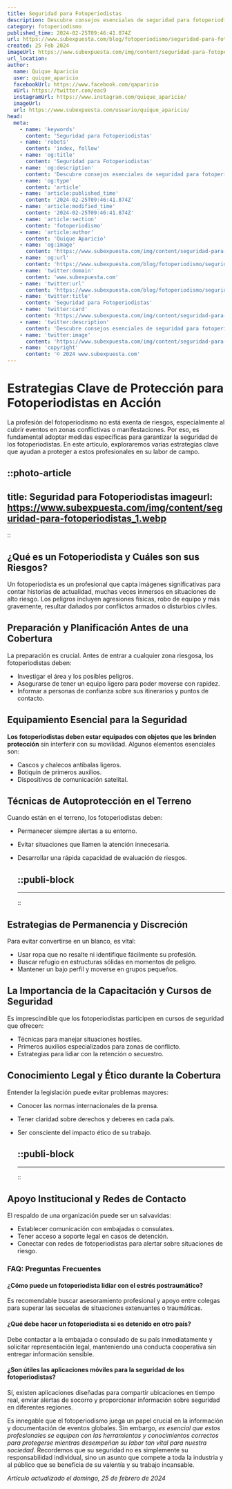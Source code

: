 ```yaml
---
title: Seguridad para Fotoperiodistas
description: Descubre consejos esenciales de seguridad para fotoperiodistas y protege tu integridad mientras capturas la verdad.
category: fotoperiodismo
published_time: 2024-02-25T09:46:41.874Z
url: https://www.subexpuesta.com/blog/fotoperiodismo/seguridad-para-fotoperiodistas
created: 25 Feb 2024
imageUrl: https://www.subexpuesta.com/img/content/seguridad-para-fotoperiodistas_1.webp
url_location:
author:
  name: Quique Aparicio
  user: quique_aparicio
  facebookUrl: https://www.facebook.com/qaparicio
  xUrl: https://twitter.com/eac9
  instagramUrl: https://www.instagram.com/quique_aparicio/
  imageUrl: 
  url: https://www.subexpuesta.com/usuario/quique_aparicio/
head:
  meta:
    - name: 'keywords'
      content: 'Seguridad para Fotoperiodistas'
    - name: 'robots'
      content: 'index, follow'
    - name: 'og:title'
      content: 'Seguridad para Fotoperiodistas'
    - name: 'og:description'
      content: 'Descubre consejos esenciales de seguridad para fotoperiodistas y protege tu integridad mientras capturas la verdad.'
    - name: 'og:type'
      content: 'article'
    - name: 'article:published_time'
      content: '2024-02-25T09:46:41.874Z'
    - name: 'article:modified_time'
      content: '2024-02-25T09:46:41.874Z'
    - name: 'article:section'
      content: 'fotoperiodismo'
    - name: 'article:author'
      content: 'Quique Aparicio'
    - name: 'og:image'
      content: 'https://www.subexpuesta.com/img/content/seguridad-para-fotoperiodistas_1.webp'
    - name: 'og:url'
      content: 'https://www.subexpuesta.com/blog/fotoperiodismo/seguridad-para-fotoperiodistas'
    - name: 'twitter:domain'
      content: 'www.subexpuesta.com'
    - name: 'twitter:url'
      content: 'https://www.subexpuesta.com/blog/fotoperiodismo/seguridad-para-fotoperiodistas'
    - name: 'twitter:title'
      content: 'Seguridad para Fotoperiodistas'
    - name: 'twitter:card'
      content: 'https://www.subexpuesta.com/img/content/seguridad-para-fotoperiodistas_1.webp'
    - name: 'twitter:description'
      content: 'Descubre consejos esenciales de seguridad para fotoperiodistas y protege tu integridad mientras capturas la verdad.'
    - name: 'twitter:image'
      content: 'https://www.subexpuesta.com/img/content/seguridad-para-fotoperiodistas_1.webp'
    - name: 'copyright'
      content: '© 2024 www.subexpuesta.com'
---
```

# Estrategias Clave de Protección para Fotoperiodistas en Acción

La profesión del fotoperiodismo no está exenta de riesgos, especialmente al cubrir eventos en zonas conflictivas o manifestaciones. Por eso, es fundamental adoptar medidas específicas para garantizar la seguridad de los fotoperiodistas. En este artículo, exploraremos varias estrategias clave que ayudan a proteger a estos profesionales en su labor de campo. 


::photo-article
---
title: Seguridad para Fotoperiodistas
imageurl: https://www.subexpuesta.com/img/content/seguridad-para-fotoperiodistas_1.webp
---
::


## ¿Qué es un Fotoperiodista y Cuáles son sus Riesgos?

Un fotoperiodista es un profesional que capta imágenes significativas para contar historias de actualidad, muchas veces inmersos en situaciones de alto riesgo. Los peligros incluyen agresiones físicas, robo de equipo y más gravemente, resultar dañados por conflictos armados o disturbios civiles.

## Preparación y Planificación Antes de una Cobertura

La preparación es crucial. Antes de entrar a cualquier zona riesgosa, los fotoperiodistas deben:

- Investigar el área y los posibles peligros.
- Asegurarse de tener un equipo ligero para poder moverse con rapidez.
- Informar a personas de confianza sobre sus itinerarios y puntos de contacto.

## Equipamiento Esencial para la Seguridad

**Los fotoperiodistas deben estar equipados con objetos que les brinden protección** sin interferir con su movilidad. Algunos elementos esenciales son:

- Cascos y chalecos antibalas ligeros.
- Botiquín de primeros auxilios.
- Dispositivos de comunicación satelital.

## Técnicas de Autoprotección en el Terreno

Cuando están en el terreno, los fotoperiodistas deben:

- Permanecer siempre alertas a su entorno.
- Evitar situaciones que llamen la atención innecesaria.
- Desarrollar una rápida capacidad de evaluación de riesgos.


  ::publi-block
  ---
  ---
  ::
  
  
## Estrategias de Permanencia y Discreción

Para evitar convertirse en un blanco, es vital:

- Usar ropa que no resalte ni identifique fácilmente su profesión.
- Buscar refugio en estructuras sólidas en momentos de peligro.
- Mantener un bajo perfil y moverse en grupos pequeños.

## La Importancia de la Capacitación y Cursos de Seguridad

Es imprescindible que los fotoperiodistas participen en cursos de seguridad que ofrecen:

- Técnicas para manejar situaciones hostiles.
- Primeros auxilios especializados para zonas de conflicto.
- Estrategias para lidiar con la retención o secuestro.

## Conocimiento Legal y Ético durante la Cobertura

Entender la legislación puede evitar problemas mayores:

- Conocer las normas internacionales de la prensa.
- Tener claridad sobre derechos y deberes en cada país.
- Ser consciente del impacto ético de su trabajo.


  ::publi-block
  ---
  ---
  ::
  
  
## Apoyo Institucional y Redes de Contacto

El respaldo de una organización puede ser un salvavidas:

- Establecer comunicación con embajadas o consulates.
- Tener acceso a soporte legal en casos de detención.
- Conectar con redes de fotoperiodistas para alertar sobre situaciones de riesgo.

### FAQ: Preguntas Frecuentes

#### ¿Cómo puede un fotoperiodista lidiar con el estrés postraumático?

Es recomendable buscar asesoramiento profesional y apoyo entre colegas para superar las secuelas de situaciones extenuantes o traumáticas.

#### ¿Qué debe hacer un fotoperiodista si es detenido en otro país?

Debe contactar a la embajada o consulado de su país inmediatamente y solicitar representación legal, manteniendo una conducta cooperativa sin entregar información sensible.

#### ¿Son útiles las aplicaciones móviles para la seguridad de los fotoperiodistas?

Sí, existen aplicaciones diseñadas para compartir ubicaciones en tiempo real, enviar alertas de socorro y proporcionar información sobre seguridad en diferentes regiones.

Es innegable que el fotoperiodismo juega un papel crucial en la información y documentación de eventos globales. Sin embargo, *es esencial que estos profesionales se equipen con las herramientas y conocimientos correctos para protegerse mientras desempeñan su labor tan vital para nuestra sociedad*. Recordemos que su seguridad no es simplemente su responsabilidad individual, sino un asunto que compete a toda la industria y al público que se beneficia de su valentía y su trabajo incansable.

_Artículo actualizado el domingo, 25 de febrero de 2024_
